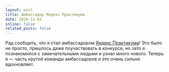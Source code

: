 ```yaml
---
layout: post
title: Амбассадор Яндекс Практикума
date: 2024-12-02
inline: false
related_posts: false
---
```


Рад сообщить, что я стал амбассадором [Яндекс Практикума](https://practicum.yandex.ru/)! Это было не просто, пришлось даже поучаствовать в конкурсе, но зато я познакомился с замечательными людьми и узнал много нового. Теперь я — часть крутой команды амбассадоров и это очень сильно вдохновляет.
